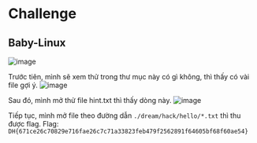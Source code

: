 # Challenge
## Baby-Linux
![image](https://github.com/user-attachments/assets/f479580b-dfbc-4625-a4dc-f370d347fd4a)

Trước tiên, mình sẽ xem thử trong thư mục này có gì không, thì thấy có vài file gợi ý. 
![image](https://github.com/user-attachments/assets/e8c4a15a-838e-4bed-b9bf-fe7d3924c0dd)

Sau đó, mình mở thử file hint.txt thì thấy dòng này. 
![image](https://github.com/user-attachments/assets/f5b9b02c-5ea2-4e64-b57f-2d4cd3d5f044)

Tiếp tục, mình mở file theo đường dẫn `./dream/hack/hello/*.txt` thì thu được flag.
Flag: `DH{671ce26c70829e716fae26c7c71a33823feb479f2562891f64605bf68f60ae54}`
